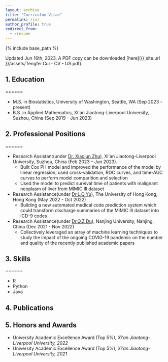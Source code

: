 ```yaml
---
layout: archive
title: "Curriculum Vitae"
permalink: /cv/
author_profile: true
redirect_from:
  - /resume
---
```


{% include base_path %}

Updated Jun 16th, 2023. A PDF copy can be downloaded [here]({{ site.url }}/assets/Tengfei Cui - CV - US.pdf).


## 1. Education
======
* M.S. in Biostatistics, University of Washington, Seattle, WA (Sep 2023 - present)
* B.S. in Applied Mathematics, Xi'an Jiaotong-Liverpool University, Suzhou, China (Sep 2019 - Jun 2023)

## 2. Professional Positions
======
* Research Assistant(under [Dr. Xiaojun Zhu](https://www.xjtlu.edu.cn/en/departments/academic-departments/statistics-and-actuarial-science/staff/xiaojun-zhu?u_atoken=1686886151720.2617&u_asession=01BsAycoSMD1ySsq2Xz2R2wgTleIeKUubCGL8oo-zADdtTvQyWMop3wzPzpncbNU9XgUogcxGXazfr80Vhmi_Kt6EHAWGCohGyilvEdFISoBD4Qq5qDLvkAfop-GhE776rKLQTFkf1LXGASygBIlS7Rw&u_asig=05KzI-lod2to6arns9bqewPxy_dyE2TE1n6Fa_CJ8eCbuLi89e1PjSUd_Y5SjVXHqE3eii1Hm6Vqa_nYiNoywU9W41aEeQo0HJY0FMsyUp7uNjiLtrxmLlTYa42HKaFFqOBUoYIkWhwjMsYUCrCD2j9BIFDjyww43isO8brKalpuNXGguIzpigSH10d0w4UfJN7sE_30OMprlJ39z3n5juLWcdLGyVg6_INYtOOcXPDsDWeYgbcGBEgPLXHlTp1IkFgv3DR1A6IZoCvHOHUI1i8X1_f_uiWTRqwcR87rod8BaDdv6hD_gBmESFNMp2Ma6-RK0EQPkG2zZ0IHfYdWTPtQ&u_aref=PcmkrfUJ%2BfOu54TcF%2FPgK2xJLI4%3D)), Xi'an Jiaotong-Liverpool University, Suzhou, China (Feb 2023 – Jun 2023).
    * Built Cox PH model and improved the performance of the model by linear regression, used cross-validation, ROC curves, and time-AUC curves to perform model comparition and selection
    * Used the model to predict survival time of patients with malignant neoplasm of liver from MIMIC III dataset 
* Research Assistance(under [Dr.L.Q Yu](https://yulequan.github.io/)), The University of Hong Kong, Hong Kong (May 2022 - Oct 2022)
    * Building a new automated medical code prediction system which could transform discharge summaries of the 
MIMIC III dataset into ICD-9 codes
* Research Assistance(under [Dr.Q.Z Du](https://scholar.google.com/citations?user=A-H-yvQAAAAJ&hl=en)), Nanjing University, Nanjing, China (Dec 2021 - Nov 2022)
    * Collectively leveraged an array of machine learning techniques to study the impact of the ongoing COVID-19 
pandemic on the number and quality of the recently published academic papers 
  
## 3. Skills
======
* R 
* Python
* Java

## 4. Publications

## 5. Honors and Awards
* University Academic Excellence Award (Top 5%), _Xi'an Jiaotong-Liverpool University, 2022_
* University Academic Excellence Award (Top 5%), _Xi'an Jiaotong-Liverpool University, 2021_




